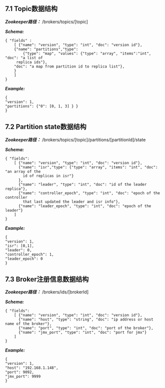 ## **7.1 Topic数据结构**

_**Zookeeper路径：**_ \/brokers\/topics\/\[topic\]

_**Schema:**_

```
{ "fields" :
    [ {"name": "version", "type": "int", "doc": "version id"},
    {"name": "partitions","type": 
        {"type": "map", "values": {"type": "array", "items":"int", "doc": "a list of
     replica ids"},
    "doc": "a map from partition id to replica list"},
    }
    ]
}
```

_**Example:**_

```
{
"version": 1,
"partitions": {"0": [0, 1, 3] } }
}
```

## **7.2 Partition state数据结构**

_**Zookeeper路径：**_ \/brokers\/topics\/\[topic\]\/partitions\/\[partitionId\]\/state

_**Schema:**_
```
{ "fields":
    [ {"name": "version", "type": "int", "doc": "version id"},
      {"name": "isr","type": {"type": "array", "items": "int", "doc": "an array of the 
        id of replicas in isr"}
      },
      {"name": "leader", "type": "int", "doc": "id of the leader replica"},
      {"name": "controller_epoch", "type": "int", "doc": "epoch of the controller 
        that last updated the leader and isr info"},
      {"name": "leader_epoch", "type": "int", "doc": "epoch of the leader"}
    ]
}
```
_**Example:**_
```
{
"version": 1,
"isr": [0,1],
"leader": 0,
"controller_epoch": 1,
"leader_epoch": 0
}
```

## **7.3 Broker注册信息数据结构**

_**Zookeeper路径：**_ /brokers/ids/[brokerId]

_**Schema:**_

```
{ "fields":
    [ {"name": "version", "type": "int", "doc": "version id"},
      {"name": "host", "type": "string", "doc": "ip address or host name of the broker"},
      {"name": "port", "type": "int", "doc": "port of the broker"},
      {"name": "jmx_port", "type": "int", "doc": "port for jmx"}
    ]
}
```
_**Example:**_

```
{
"version": 1,
"host": "192.168.1.148",
"port": 9092,
"jmx_port": 9999
}
```


